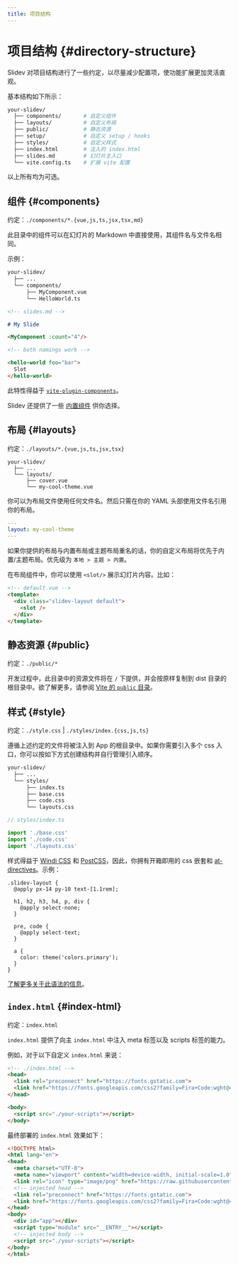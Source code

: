 ```yaml
---
title: 项目结构
---
```


# 项目结构 {#directory-structure}

Slidev 对项目结构进行了一些约定，以尽量减少配置项，使功能扩展更加灵活直观。

基本结构如下所示：

```bash
your-slidev/
  ├── components/       # 自定义组件
  ├── layouts/          # 自定义布局
  ├── public/           # 静态资源
  ├── setup/            # 自定义 setup / hooks
  ├── styles/           # 自定义样式
  ├── index.html        # 注入的 index.html
  ├── slides.md         # 幻灯片主入口
  └── vite.config.ts    # 扩展 vite 配置
```

以上所有均为可选。

## 组件 {#components}

约定：`./components/*.{vue,js,ts,jsx,tsx,md}`

此目录中的组件可以在幻灯片的 Markdown 中直接使用，其组件名与文件名相同。

示例：

```bash
your-slidev/
  ├── ...
  └── components/
      ├── MyComponent.vue
      └── HelloWorld.ts
```

```md
<!-- slides.md -->

# My Slide

<MyComponent :count="4"/>

<!-- both namings work -->

<hello-world foo="bar">
  Slot
</hello-world>
```

此特性得益于 [`vite-plugin-components`](https://github.com/antfu/vite-plugin-components)。

Slidev 还提供了一些 [内置组件](/builtin/components) 供你选择。

## 布局 {#layouts}

约定：`./layouts/*.{vue,js,ts,jsx,tsx}`

```
your-slidev/
  ├── ...
  └── layouts/
      ├── cover.vue
      └── my-cool-theme.vue
```

你可以为布局文件使用任何文件名。然后只需在你的 YAML 头部使用文件名引用你的布局。

```yaml
---
layout: my-cool-theme
---
```

如果你提供的布局与内置布局或主题布局重名的话，你的自定义布局将优先于内置/主题布局。优先级为 `本地 > 主题 > 内置`。

在布局组件中，你可以使用 `<slot/>` 展示幻灯片内容。比如：

```html
<!-- default.vue -->
<template>
  <div class="slidev-layout default">
    <slot />
  </div>
</template>
```

## 静态资源 {#public}

约定：`./public/*`

开发过程中，此目录中的资源文件将在 `/` 下提供，并会按原样复制到 dist 目录的根目录中。欲了解更多，请参阅 [Vite 的 `public` 目录](https://cn.vitejs.dev/guide/assets.html#the-public-directory)。

## 样式 {#style}

约定：`./style.css` | `./styles/index.{css,js,ts}`

遵循上述约定的文件将被注入到 App 的根目录中。如果你需要引入多个 css 入口，你可以按如下方式创建结构并自行管理引入顺序。

```bash
your-slidev/
  ├── ...
  └── styles/
      ├── index.ts
      ├── base.css
      ├── code.css
      └── layouts.css
```

```ts
// styles/index.ts

import './base.css'
import './code.css'
import './layouts.css'
```

样式得益于 [Windi CSS](http://windicss.org/) 和 [PostCSS](https://postcss.org/)，因此，你拥有开箱即用的 css 嵌套和 [at-directives](https://windicss.org/features/directives.html)。示例：

```less
.slidev-layout {
  @apply px-14 py-10 text-[1.1rem];

  h1, h2, h3, h4, p, div {
    @apply select-none;
  }

  pre, code {
    @apply select-text;
  }

  a {
    color: theme('colors.primary');
  }
}
```

[了解更多关于此语法的信息](https://windicss.org/features/directives.html)。

## `index.html` {#index-html}

约定：`index.html`

`index.html` 提供了向主 `index.html` 中注入 meta 标签以及 scripts 标签的能力。

例如，对于以下自定义 `index.html` 来说：

```html
<!-- ./index.html -->
<head>
  <link rel="preconnect" href="https://fonts.gstatic.com">
  <link href="https://fonts.googleapis.com/css2?family=Fira+Code:wght@400;600&family=Nunito+Sans:wght@200;400;600&display=swap" rel="stylesheet">
</head>

<body>
  <script src="./your-scripts"></script>
</body>
```

最终部署的 `index.html` 效果如下：

```html
<!DOCTYPE html>
<html lang="en">
<head>
  <meta charset="UTF-8">
  <meta name="viewport" content="width=device-width, initial-scale=1.0">
  <link rel="icon" type="image/png" href="https://raw.githubusercontent.com/slidevjs/slidev/main/assets/favicon.png">
  <!-- injected head -->
  <link rel="preconnect" href="https://fonts.gstatic.com">
  <link href="https://fonts.googleapis.com/css2?family=Fira+Code:wght@400;600&family=Nunito+Sans:wght@200;400;600&display=swap" rel="stylesheet">
</head>
<body>
  <div id="app"></div>
  <script type="module" src="__ENTRY__"></script>
  <!-- injected body -->
  <script src="./your-scripts"></script>
</body>
</html>
```
